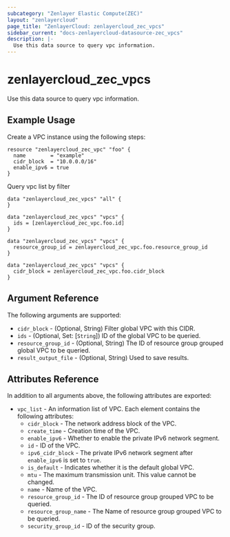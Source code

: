 ```yaml
---
subcategory: "Zenlayer Elastic Compute(ZEC)"
layout: "zenlayercloud"
page_title: "ZenlayerCloud: zenlayercloud_zec_vpcs"
sidebar_current: "docs-zenlayercloud-datasource-zec_vpcs"
description: |-
  Use this data source to query vpc information.
---
```


# zenlayercloud_zec_vpcs

Use this data source to query vpc information.

## Example Usage

Create a VPC instance using the following steps:

```hcl
resource "zenlayercloud_zec_vpc" "foo" {
  name        = "example"
  cidr_block  = "10.0.0.0/16"
  enable_ipv6 = true
}
```

Query vpc list by filter

```hcl
data "zenlayercloud_zec_vpcs" "all" {
}

data "zenlayercloud_zec_vpcs" "vpcs" {
  ids = [zenlayercloud_zec_vpc.foo.id]
}

data "zenlayercloud_zec_vpcs" "vpcs" {
  resource_group_id = zenlayercloud_zec_vpc.foo.resource_group_id
}

data "zenlayercloud_zec_vpcs" "vpcs" {
  cidr_block = zenlayercloud_zec_vpc.foo.cidr_block
}
```

## Argument Reference

The following arguments are supported:

* `cidr_block` - (Optional, String) Filter global VPC with this CIDR.
* `ids` - (Optional, Set: [`String`]) ID of the global VPC to be queried.
* `resource_group_id` - (Optional, String) The ID of resource group grouped global VPC to be queried.
* `result_output_file` - (Optional, String) Used to save results.

## Attributes Reference

In addition to all arguments above, the following attributes are exported:

* `vpc_list` - An information list of VPC. Each element contains the following attributes:
   * `cidr_block` - The network address block of the VPC.
   * `create_time` - Creation time of the VPC.
   * `enable_ipv6` - Whether to enable the private IPv6 network segment.
   * `id` - ID of the VPC.
   * `ipv6_cidr_block` - The private IPv6 network segment after `enable_ipv6` is set to `true`.
   * `is_default` - Indicates whether it is the default global VPC.
   * `mtu` - The maximum transmission unit. This value cannot be changed.
   * `name` - Name of the VPC.
   * `resource_group_id` - The ID of resource group grouped VPC to be queried.
   * `resource_group_name` - The Name of resource group grouped VPC to be queried.
   * `security_group_id` - ID of the security group.


